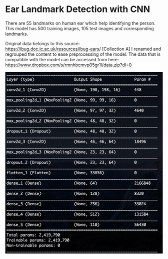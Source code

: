 # Ear Landmark Detection with CNN

There are 55 landmarks on human ear which help identifying the person. This model has 500 training images, 105 test images and corresponding landmarks.

Original data belongs to this source: https://ibug.doc.ic.ac.uk/resources/ibug-ears/ [Collection A]
I renamed and regrouped the content to ease preprocessing of the model. The data that is compatible with the model can be accessed from here: https://www.dropbox.com/s/rmnhbcmvp05gr1l/data.zip?dl=0

![model architecture](/images/modelarch.jpg)
